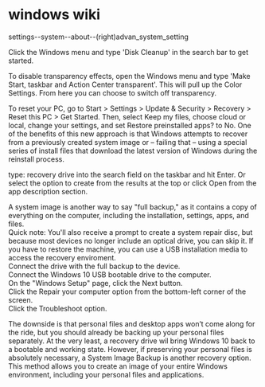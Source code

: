 # windows wiki

settings--system--about--(right)advan_system_setting  
  
Click the Windows menu and type 'Disk Cleanup' in the search bar to get started.  
  
To disable transparency effects, open the Windows menu and type 'Make Start, taskbar and Action Center transparent'. This will pull up the Color Settings. From here you can choose to switch off transparency.
  
To reset your PC, go to Start  > Settings  > Update & Security   > Recovery  > Reset this PC > Get Started. Then, select Keep my files, choose cloud or local, change your settings, and set Restore preinstalled apps? to No.
One of the benefits of this new approach is that Windows attempts to recover from a previously created system image or – failing that – using a special series of install files that download the latest version of Windows during the reinstall process.  
  
type: recovery drive into the search field on the taskbar and hit Enter. Or select the option to create from the results at the top or click Open from the app description section.  
  
A system image is another way to say "full backup," as it contains a copy of everything on the computer, including the installation, settings, apps, and files.  
Quick note: You'll also receive a prompt to create a system repair disc, but because most devices no longer include an optical drive, you can skip it. If you have to restore the machine, you can use a USB installation media to access the recovery enviroment.  
Connect the drive with the full backup to the device.  
Connect the Windows 10 USB bootable drive to the computer.  
On the "Windows Setup" page, click the Next button.  
Click the Repair your computer option from the bottom-left corner of the screen.  
Click the Troubleshoot option.  
  
The downside is that personal files and desktop apps won’t come along for the ride, but you should already be backing up your personal files separately. At the very least, a recovery drive wil bring Windows 10 back to a bootable and working state.
However, if preserving your personal files is absolutely necessary, a System Image Backup is another recovery option. This method allows you to create an image of your entire Windows environment, including your personal files and applications.  
